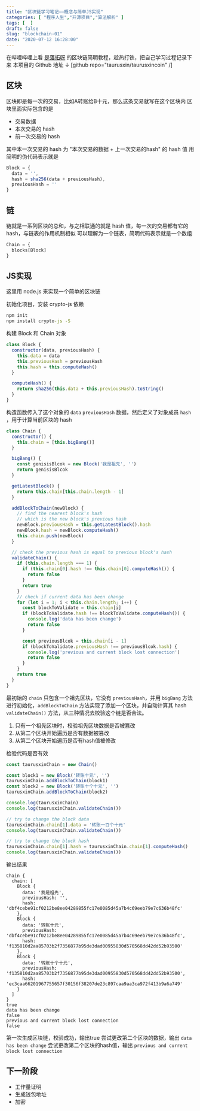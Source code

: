 ```yaml
---
title: "区块链学习笔记——概念与简单JS实现"
categories: [ "程序人生","开源项目","算法解析" ]
tags: [  ]
draft: false
slug: "blockchain-01"
date: "2020-07-12 16:28:00"
---
```


在哔哩哔哩上看 [是落拓呀][1] 的区块链简明教程，趁热打铁，把自己学习过程记录下来
本项目的 Github 地址 ↓
[github repo="taurusxin/taurusxincoin" /]

## 区块
区块即是每一次的交易，比如A转账给B十元，那么这条交易就写在这个区块内
区块里面实际包含的是

 - 交易数据
 - 本次交易的 hash
 - 前一次交易的 hash

其中本一次交易的 hash 为 "本次交易的数据 + 上一次交易的hash" 的 hash 值
用简明的伪代码表示就是

```javascript
Block = {
  data = '',
  hash = sha256(data + previousHash),
  previousHash = ''
}
```

## 链
链就是一系列区块的总和，与之相联通的就是 hash 值，每一次的交易都有它的 hash，与链表的作用机制相似
可以理解为一个链表，简明代码表示就是一个数组

```javascript
Chain = {
  blocks[Block]
}
```

## JS实现
这里用 node.js 来实现一个简单的区块链

初始化项目，安装 crypto-js 依赖
```cmd
npm init
npm install crypto-js -S
```

构建 Block 和 Chain 对象
```javascript
class Block {
  constructor(data, previousHash) {
    this.data = data
    this.previousHash = previousHash
    this.hash = this.computeHash()
  }

  computeHash() {
    return sha256(this.data + this.previousHash).toString()
  }
}
```
构造函数传入了这个对象的 `data` `previousHash` 数据，然后定义了对象成员 `hash` ，用于计算当前区块的 hash
```javascript
class Chain {
  constructor() {
    this.chain = [this.bigBang()]
  }

  bigBang() {
    const genisisBlcok = new Block('我是祖先', '')
    return genisisBlcok
  }

  getLatestBlock() {
    return this.chain[this.chain.length - 1]
  }

  addBlockToChain(newBlock) {
    // find the nearest block's hash
    // which is the new block's previous hash
    newBlock.previousHash = this.getLatestBlock().hash
    newBlock.hash = newBlock.computeHash()
    this.chain.push(newBlock)
  }

  // check the previous hash is equal to previous block's hash
  validateChain() {
    if (this.chain.length === 1) {
      if (this.chain[0].hash !== this.chain[0].computeHash()) {
        return false
      }
      return true
    }
    // check if current data has been change
    for (let i = 1; i < this.chain.length; i++) {
      const blockToValidate = this.chain[i]
      if (blockToValidate.hash !== blockToValidate.computeHash()) {
        console.log('data has been change')
        return false
      }

      const previousBlcok = this.chain[i - 1]
      if (blockToValidate.previousHash !== previousBlcok.hash) {
        console.log('previous and current block lost connection')
        return false
      }
    }
    return true
  }
}
```
最初始的 `chain` 只包含一个祖先区块，它没有 `previousHash`，并用 `bigBang` 方法进行初始化，`addBlockToChain` 方法实现了添加一个区块，并自动计算其 hash
`validateChain()` 方法，从三种情况去校验这个链是否合法。
 1. 只有一个祖先区块时，校验祖先区块数据是否被篡改
 2. 从第二个区块开始遍历是否有数据被篡改
 3. 从第二个区块开始遍历是否有hash值被修改

检验代码是否有效
```js
const taurusxinChain = new Chain()

const block1 = new Block('转账十元', '')
taurusxinChain.addBlockToChain(block1)
const block2 = new Block('转账十个十元', '')
taurusxinChain.addBlockToChain(block2)

console.log(taurusxinChain)
console.log(taurusxinChain.validateChain())

// try to change the block data
taurusxinChain.chain[1].data = '转账一百个十元'
console.log(taurusxinChain.validateChain())

// try to change the block hash
taurusxinChain.chain[1].hash = taurusxinChain.chain[1].computeHash()
console.log(taurusxinChain.validateChain())
```

输出结果
```
Chain {
  chain: [
    Block {
      data: '我是祖先',
      previousHash: '',
      hash: 'dbf4cebe91cf0212be8ee04289855fc17e0085d45a7b4c69eeb79e7c636b48fc'
    },
    Block {
      data: '转账十元',
      previousHash: 'dbf4cebe91cf0212be8ee04289855fc17e0085d45a7b4c69eeb79e7c636b48fc',
      hash: 'f135810d2aa85703b2f7356877b95de3dad00955830d570568dd42dd52b93500'
    },
    Block {
      data: '转账十个十元',
      previousHash: 'f135810d2aa85703b2f7356877b95de3dad00955830d570568dd42dd52b93500',
      hash: 'ec3caa66201967755657f30156f38207de23c897caa9aa3ca972f413b9a6a749'
    }
  ]
}
true
data has been change
false
previous and current block lost connection
false
```
第一次生成区块链，校验成功，输出true
尝试更改第二个区块的数据，输出 `data has been change`
尝试更改第二个区块的hash值，输出 `previous and current block lost connection`

## 下一阶段

 - 工作量证明
 - 生成钱包地址
 - 加密

  [1]: https://space.bilibili.com/43276908/